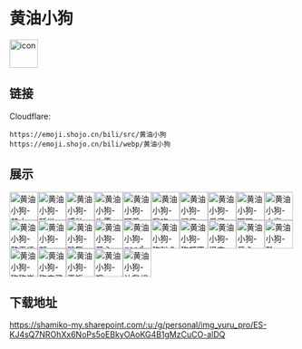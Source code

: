 # 黄油小狗
<img src="https://emoji.shojo.cn/bili/src/黄油小狗/icon.png" width="50" height="50" alt="icon">

## 链接
Cloudflare:
```
https://emoji.shojo.cn/bili/src/黄油小狗
https://emoji.shojo.cn/bili/webp/黄油小狗
```
## 展示
<img src="https://emoji.shojo.cn/bili/src/黄油小狗/黄油小狗-禁止.png" width="50" height="50" alt="黄油小狗-禁止"><img src="https://emoji.shojo.cn/bili/src/黄油小狗/黄油小狗-睡觉.png" width="50" height="50" alt="黄油小狗-睡觉"><img src="https://emoji.shojo.cn/bili/src/黄油小狗/黄油小狗-感动.png" width="50" height="50" alt="黄油小狗-感动"><img src="https://emoji.shojo.cn/bili/src/黄油小狗/黄油小狗-许愿.png" width="50" height="50" alt="黄油小狗-许愿"><img src="https://emoji.shojo.cn/bili/src/黄油小狗/黄油小狗-盯着.png" width="50" height="50" alt="黄油小狗-盯着"><img src="https://emoji.shojo.cn/bili/src/黄油小狗/黄油小狗-我吃.png" width="50" height="50" alt="黄油小狗-我吃"><img src="https://emoji.shojo.cn/bili/src/黄油小狗/黄油小狗-问号.png" width="50" height="50" alt="黄油小狗-问号"><img src="https://emoji.shojo.cn/bili/src/黄油小狗/黄油小狗-爱了.png" width="50" height="50" alt="黄油小狗-爱了"><img src="https://emoji.shojo.cn/bili/src/黄油小狗/黄油小狗-嗯嗯.png" width="50" height="50" alt="黄油小狗-嗯嗯"><img src="https://emoji.shojo.cn/bili/src/黄油小狗/黄油小狗-土豪.png" width="50" height="50" alt="黄油小狗-土豪"><img src="https://emoji.shojo.cn/bili/src/黄油小狗/黄油小狗-整无语了.png" width="50" height="50" alt="黄油小狗-整无语了"><img src="https://emoji.shojo.cn/bili/src/黄油小狗/黄油小狗-额.png" width="50" height="50" alt="黄油小狗-额"><img src="https://emoji.shojo.cn/bili/src/黄油小狗/黄油小狗-跳舞.png" width="50" height="50" alt="黄油小狗-跳舞"><img src="https://emoji.shojo.cn/bili/src/黄油小狗/黄油小狗-开心.png" width="50" height="50" alt="黄油小狗-开心"><img src="https://emoji.shojo.cn/bili/src/黄油小狗/黄油小狗-good.png" width="50" height="50" alt="黄油小狗-good"><img src="https://emoji.shojo.cn/bili/src/黄油小狗/黄油小狗-狗叫？.png" width="50" height="50" alt="黄油小狗-狗叫？"><img src="https://emoji.shojo.cn/bili/src/黄油小狗/黄油小狗-狗都不吃.png" width="50" height="50" alt="黄油小狗-狗都不吃"><img src="https://emoji.shojo.cn/bili/src/黄油小狗/黄油小狗-沮丧.png" width="50" height="50" alt="黄油小狗-沮丧"><img src="https://emoji.shojo.cn/bili/src/黄油小狗/黄油小狗-爱心.png" width="50" height="50" alt="黄油小狗-爱心"><img src="https://emoji.shojo.cn/bili/src/黄油小狗/黄油小狗-酷.png" width="50" height="50" alt="黄油小狗-酷"><img src="https://emoji.shojo.cn/bili/src/黄油小狗/黄油小狗-狗狗祟祟.png" width="50" height="50" alt="黄油小狗-狗狗祟祟"><img src="https://emoji.shojo.cn/bili/src/黄油小狗/黄油小狗-狗来了.png" width="50" height="50" alt="黄油小狗-狗来了"><img src="https://emoji.shojo.cn/bili/src/黄油小狗/黄油小狗-干饭.png" width="50" height="50" alt="黄油小狗-干饭"><img src="https://emoji.shojo.cn/bili/src/黄油小狗/黄油小狗-饿.png" width="50" height="50" alt="黄油小狗-饿"><img src="https://emoji.shojo.cn/bili/src/黄油小狗/黄油小狗-让我想想.png" width="50" height="50" alt="黄油小狗-让我想想">

## 下载地址

https://shamiko-my.sharepoint.com/:u:/g/personal/img_yuru_pro/ES-KJ4sQ7NROhXx6NoPs5oEBkyOAoKG4B1gMzCuCO-alDQ